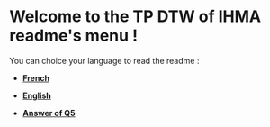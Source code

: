 # Welcome to the **TP DTW of IHMA** readme's menu !

You can choice your language to read the readme :

* [**French**]([fr]readme.md "French readme")

* [**English**]([en]readme.md "English readme")

* [**Answer of Q5**](Q5.md)
